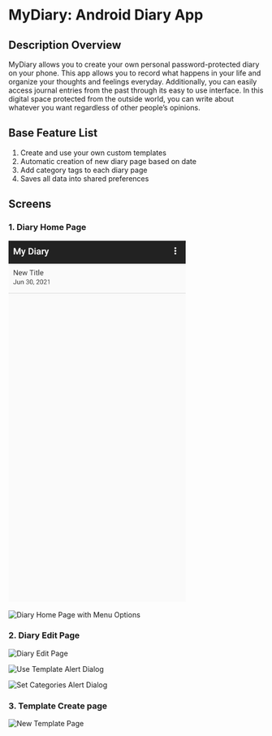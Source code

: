 # MyDiary: Android Diary App 

## Description Overview


MyDiary allows you to create your own personal password-protected diary on your phone. This app allows you to record what happens in your life and organize your thoughts and feelings everyday. Additionally, you can easily access journal entries from the past through its easy to use interface. In this digital space protected from the outside world, you can write about whatever you want regardless of other people’s opinions.

## Base Feature List


1. Create and use your own custom templates
2. Automatic creation of new diary page based on date
3. Add category tags to each diary page
4. Saves all data into shared preferences

## Screens

### 1. Diary Home Page

![Diary Home Page](https://github.com/vinod-kanigicherla/MyDiary/blob/master/images/Personal%20Diary%20Home%20Page.png)

![Diary Home Page with Menu Options](https://github.com/vinod-kanigicherla/V-Diary/blob/master/images/Diary%20App%20Home%20Page%20%2B%20Add%20and%20Clear%20all%20Templates.png)

### 2. Diary Edit Page

![Diary Edit Page](https://github.com/vinod-kanigicherla/V-Diary/blob/master/images/Personal%20Diary%20Page%20Edit.png)

![Use Template Alert Dialog](https://github.com/vinod-kanigicherla/V-Diary/blob/master/images/Use%20Template%20Diary%20App.png)

![Set Categories Alert Dialog](https://github.com/vinod-kanigicherla/V-Diary/blob/master/images/Set%20Categories%20Diary%20App%20Final.png)

### 3. Template Create page

![New Template Page](https://github.com/vinod-kanigicherla/V-Diary/blob/master/images/New%20Template%20Diary%20App.png)

